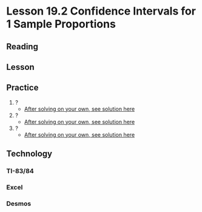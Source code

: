 <head>
<script src="https://polyfill.io/v3/polyfill.min.js?features=es6"></script>
<script id="MathJax-script" async src="https://cdn.jsdelivr.net/npm/mathjax@3/es5/tex-mml-chtml.js"></script>
</head>

# Lesson 19.2 Confidence Intervals for 1 Sample Proportions
## Reading

## Lesson

## Practice
1. ?
    * [After solving on your own, see solution here](Solutions/18_4_Solution1.md)
2. ?
    * [After solving on your own, see solution here](Solutions/18_4_Solution2.md)
3. ?
    * [After solving on your own, see solution here](Solutions/18_4_Solution3.md)

## Technology
### TI-83/84
### Excel
### Desmos